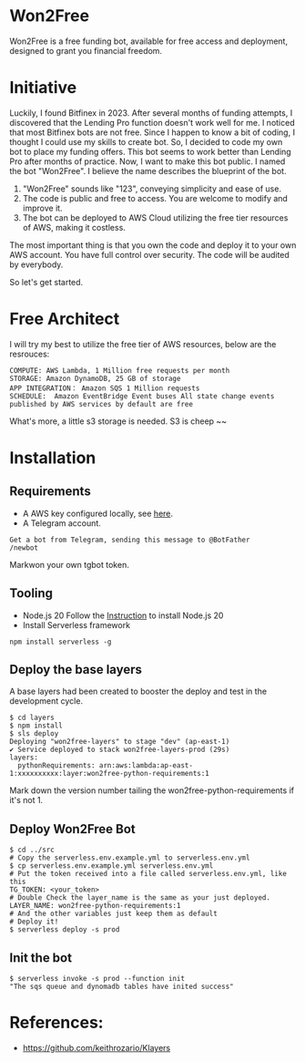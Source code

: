 # Won2Free
Won2Free is a free funding bot, available for free access and deployment, designed to grant you financial freedom.

# Initiative
Luckily, I found Bitfinex in 2023. After several months of funding attempts, I discovered that the Lending Pro function doesn't work well for me. I noticed that most Bitfinex bots are not free. Since I happen to know a bit of coding, I thought I could use my skills to create bot. So, I decided to code my own bot to place my funding offers. This bot seems to work better than Lending Pro after months of practice.
Now, I want to make this bot public. I named the bot "Won2Free". I believe the name describes the blueprint of the bot.

1. "Won2Free" sounds like "123", conveying simplicity and ease of use.
2. The code is public and free to access. You are welcome to modify and improve it. 
3. The bot can be deployed to AWS Cloud utilizing the free tier resources of AWS, making it costless.

The most important thing is that you own the code and deploy it to your own AWS account. You have full control over security.
The code will be audited by everybody.

So let's get started.

# Free Architect
I will try my best to utilize the free tier of AWS resources, below are the resrouces:
```
COMPUTE: AWS Lambda, 1 Million free requests per month
STORAGE: Amazon DynamoDB, 25 GB of storage
APP INTEGRATION： Amazon SQS 1 Million requests
SCHEDULE:  Amazon EventBridge Event buses All state change events published by AWS services by default are free
```
What's more, a little s3 storage is needed. S3 is cheep ~~

# Installation

## Requirements
* A AWS key configured locally, see [here](https://serverless.com/framework/docs/providers/aws/guide/credentials/).
* A Telegram account.

```
Get a bot from Telegram, sending this message to @BotFather
/newbot
```
Markwon your own tgbot token.

## Tooling
* Node.js 20
Follow the [Instruction](https://nodejs.org/en/download/package-manager) to install Node.js 20
* Install Serverless framework
```
npm install serverless -g
```

## Deploy the base layers
A base layers had been created to booster the deploy and test in the development cycle. 
``` shell
$ cd layers
$ npm install 
$ sls deploy
Deploying "won2free-layers" to stage "dev" (ap-east-1)
✔ Service deployed to stack won2free-layers-prod (29s)
layers:
  pythonRequirements: arn:aws:lambda:ap-east-1:xxxxxxxxxx:layer:won2free-python-requirements:1
```
Mark down the version number tailing the won2free-python-requirements if it's not 1.

## Deploy Won2Free Bot

``` shell
$ cd ../src
# Copy the serverless.env.example.yml to serverless.env.yml
$ cp serverless.env.example.yml serverless.env.yml
# Put the token received into a file called serverless.env.yml, like this
TG_TOKEN: <your_token>
# Double Check the layer_name is the same as your just deployed.
LAYER_NAME: won2free-python-requirements:1
# And the other variables just keep them as default
# Deploy it!
$ serverless deploy -s prod
```
## Init the bot 
``` shell
$ serverless invoke -s prod --function init
"The sqs queue and dynomadb tables have inited success"
```

# References:
* https://github.com/keithrozario/Klayers